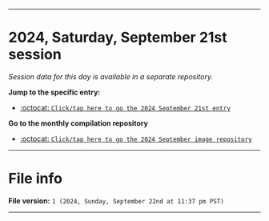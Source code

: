 
***

# 2024, Saturday, September 21st session

_Session data for this day is available in a separate repository._

**Jump to the specific entry:**

- [:octocat: `Click/tap here to go the 2024 September 21st entry`](https://github.com/seanpm2001/SeansLifeArchive_Images_ModernSmurfsVillage_Y2024_V9/tree/SeansLifeArchive_ModernSmurfsVillage_Y2024_V9_Main-dev/2024/09_September/21/)

**Go to the monthly compilation repository**

- [:octocat: `Click/tap here to go the 2024 September image repository`](https://github.com/seanpm2001/SeansLifeArchive_Images_ModernSmurfsVillage_Y2024_V9/)

***

# File info

**File version:** `1 (2024, Sunday, September 22nd at 11:37 pm PST)`

***
